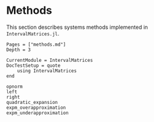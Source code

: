 # Methods

This section describes systems methods implemented in `IntervalMatrices.jl`.

```@contents
Pages = ["methods.md"]
Depth = 3
```

```@meta
CurrentModule = IntervalMatrices
DocTestSetup = quote
    using IntervalMatrices
end
```

```@docs
opnorm
left
right
quadratic_expansion
expm_overapproximation
expm_underapproximation
```
